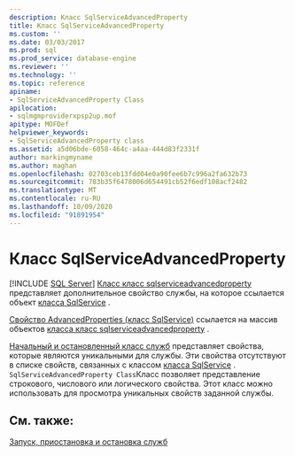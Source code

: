 ```yaml
---
description: Класс SqlServiceAdvancedProperty
title: Класс SqlServiceAdvancedProperty
ms.custom: ''
ms.date: 03/03/2017
ms.prod: sql
ms.prod_service: database-engine
ms.reviewer: ''
ms.technology: ''
ms.topic: reference
apiname:
- SqlServiceAdvancedProperty Class
apilocation:
- sqlmgmproviderxpsp2up.mof
apitype: MOFDef
helpviewer_keywords:
- SqlServiceAdvancedProperty class
ms.assetid: a5d06bde-6058-464c-a4aa-444d83f2331f
author: markingmyname
ms.author: maghan
ms.openlocfilehash: 02703ceb13fdd04e0a90fee6b7c996a2fa632b73
ms.sourcegitcommit: 783b35f6478006d654491cb52f6edf108acf2482
ms.translationtype: MT
ms.contentlocale: ru-RU
ms.lasthandoff: 10/09/2020
ms.locfileid: "91891954"
---
```

# <a name="sqlserviceadvancedproperty-class"></a>Класс SqlServiceAdvancedProperty
[!INCLUDE [SQL Server](../../../includes/applies-to-version/sqlserver.md)]
  [Класс класс sqlserviceadvancedproperty](../../../relational-databases/wmi-provider-configuration-classes/sqlserviceadvancedproperty-class/sqlserviceadvancedproperty-class.md) представляет дополнительное свойство службы, на которое ссылается объект [класса SqlService](../../../relational-databases/wmi-provider-configuration-classes/sqlservice-class/sqlservice-class.md) .  
  
 [Свойство AdvancedProperties (класс SqlService)](../../../relational-databases/wmi-provider-configuration-classes/sqlservice-class/advancedproperties-property-sqlservice-class.md) ссылается на массив объектов [класса класс sqlserviceadvancedproperty](../../../relational-databases/wmi-provider-configuration-classes/sqlserviceadvancedproperty-class/sqlserviceadvancedproperty-class.md) .  
  
 [Начальный и остановленный класс служб](https://technet.microsoft.com/library/ms174886\(v=sql.105\).aspx) представляет свойства, которые являются уникальными для службы. Эти свойства отсутствуют в списке свойств, связанных с классом [класса SqlService](../sqlservice-class/sqlservice-class.md) . `SqlServiceAdvancedProperty Class`Класс позволяет представление строкового, числового или логического свойства. Этот класс можно использовать для просмотра уникальных свойств заданной службы.  
  
## <a name="see-also"></a>См. также:  
 [Запуск, приостановка и остановка служб](https://technet.microsoft.com/library/ms174886\(v=sql.105\).aspx)  
  
